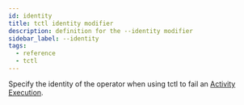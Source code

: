 ```yaml
---
id: identity
title: tctl identity modifier
description: definition for the --identity modifier
sidebar_label: --identity
tags:
  - reference
  - tctl
---
```


Specify the identity of the operator when using tctl to fail an [Activity Execution](/concepts/what-is-an-activity-execution).
